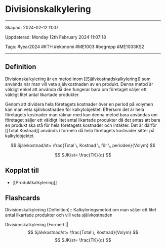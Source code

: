 # Divisionskalkylering

---

Skapad: 2024-02-12 11:07

Uppdaterad: Monday 12th February 2024 11:07:18

Tags: #year2024 #KTH #ekonomi #ME1003 #begrepp #ME1003KS2

---

## Definition

Divisionskalkylering är en metod inom [[Självkostnadskalkylering]] som används när man vill veta självkostnaden av en produkt. Denna metod är väldigt enkel att använda då den fungerar bara om företaget säljer ett väldigt litet antal likartade produkter.

Genom att dividera hela företagets kostnader över en period på volymen kan man veta självkostnaden för kalkylobjektet. Eftersom det är hela företagets kostnader man räknar med kan denna metod bara användas om företaget säljer ett väldigt litet antal likartade produkter då det antas att bara en produkt ska stå för hela företagets kostnader och intäkter. Det är därför [[Total Kostnad]] används i formeln då hela företagets kostnader sitter på kalkylobjektet.

$$
Självkostnad/st= \frac{Total \, Kostnad \, för \, perioden}{Volym}
$$

$$
SJK/st= \frac{TK}{q}
$$

## Kopplat till

- [[Produktkalkylering]]

## Flashcards

Divisionskalkylering (Definition):: Kalkyleringsmetod om man säljer ett litet antal likartade produkter och vill veta självkostnaden

Divisionskalkylering (Formel)
||
$$
Självkostnad/st= \frac{Total \, Kostnad}{Volym}
$$
$$
SJK/st= \frac{TK}{q}
$$
